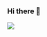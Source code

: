 ### Hi there 👋

<img src="https://github-readme-stats.vercel.app/api?username=caiyu6666&show_icons=true&theme=github_dark&hide_title=false" />

<!--
**caiyu6666/caiyu6666** is a ✨ _special_ ✨ repository because its `README.md` (this file) appears on your GitHub profile.

Here are some ideas to get you started:

- 🔭 I’m currently working on ...
- 🌱 I’m currently learning ...
- 👯 I’m looking to collaborate on ...
- 🤔 I’m looking for help with ...
- 💬 Ask me about ...
- 📫 How to reach me: ...
- 😄 Pronouns: ...
- ⚡ Fun fact: ...
-->

